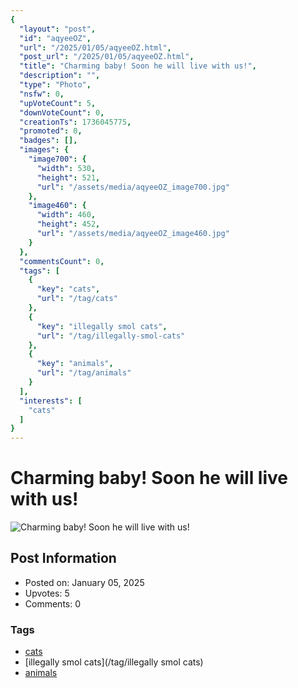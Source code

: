 ```yaml
---
{
  "layout": "post",
  "id": "aqyeeOZ",
  "url": "/2025/01/05/aqyeeOZ.html",
  "post_url": "/2025/01/05/aqyeeOZ.html",
  "title": "Charming baby! Soon he will live with us!",
  "description": "",
  "type": "Photo",
  "nsfw": 0,
  "upVoteCount": 5,
  "downVoteCount": 0,
  "creationTs": 1736045775,
  "promoted": 0,
  "badges": [],
  "images": {
    "image700": {
      "width": 530,
      "height": 521,
      "url": "/assets/media/aqyeeOZ_image700.jpg"
    },
    "image460": {
      "width": 460,
      "height": 452,
      "url": "/assets/media/aqyeeOZ_image460.jpg"
    }
  },
  "commentsCount": 0,
  "tags": [
    {
      "key": "cats",
      "url": "/tag/cats"
    },
    {
      "key": "illegally smol cats",
      "url": "/tag/illegally-smol-cats"
    },
    {
      "key": "animals",
      "url": "/tag/animals"
    }
  ],
  "interests": [
    "cats"
  ]
}
---
```


# Charming baby! Soon he will live with us!

![Charming baby! Soon he will live with us!](/assets/media/aqyeeOZ_image700.jpg)

## Post Information

- Posted on: January 05, 2025
- Upvotes: 5
- Comments: 0

### Tags

- [cats](/tag/cats)
- [illegally smol cats](/tag/illegally smol cats)
- [animals](/tag/animals)
